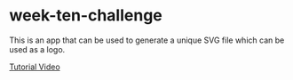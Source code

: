 # week-ten-challenge

This is an app that can be used to generate a unique SVG file which can be used as a logo.

[Tutorial Video](./demoVideo.webm)